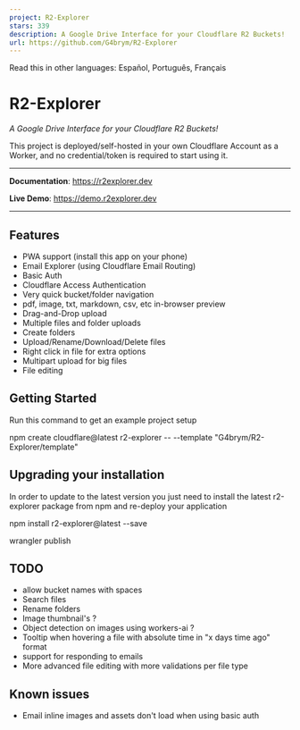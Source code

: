 ```yaml
---
project: R2-Explorer
stars: 339
description: A Google Drive Interface for your Cloudflare R2 Buckets!
url: https://github.com/G4brym/R2-Explorer
---
```


Read this in other languages: Español, Português, Français

R2-Explorer
===========

_A Google Drive Interface for your Cloudflare R2 Buckets!_

This project is deployed/self-hosted in your own Cloudflare Account as a Worker, and no credential/token is required to start using it.

* * *

**Documentation**: https://r2explorer.dev

**Live Demo**: https://demo.r2explorer.dev

* * *

Features
--------

-   PWA support (install this app on your phone)
-   Email Explorer (using Cloudflare Email Routing)
-   Basic Auth
-   Cloudflare Access Authentication
-   Very quick bucket/folder navigation
-   pdf, image, txt, markdown, csv, etc in-browser preview
-   Drag-and-Drop upload
-   Multiple files and folder uploads
-   Create folders
-   Upload/Rename/Download/Delete files
-   Right click in file for extra options
-   Multipart upload for big files
-   File editing

Getting Started
---------------

Run this command to get an example project setup

npm create cloudflare@latest r2-explorer -- --template "G4brym/R2-Explorer/template"

Upgrading your installation
---------------------------

In order to update to the latest version you just need to install the latest r2-explorer package from npm and re-deploy your application

npm install r2-explorer@latest --save

wrangler publish

TODO
----

-   allow bucket names with spaces
-   Search files
-   Rename folders
-   Image thumbnail's ?
-   Object detection on images using workers-ai ?
-   Tooltip when hovering a file with absolute time in "x days time ago" format
-   support for responding to emails
-   More advanced file editing with more validations per file type

Known issues
------------

-   Email inline images and assets don't load when using basic auth
